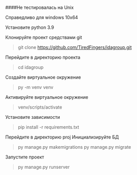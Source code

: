 ####Не тестировалась на Unix

Справедливо для windows 10x64


Установите python 3.9


Клонируйте проект средствами git

> git clone https://github.com/TiredFingers/idagroup.git


Перейдите в директорию проекта

> cd idagroup


Создайте виртуальное окружение

> py -m venv venv

Активируйте виртуальное окружение

> venv/scripts/activate


Установите зависимости

> pip install -r requirements.txt


Перейдите в директорию proj
Инициализируйте БД

> py manage.py makemigrations
> py manage.py migrate

Запустите проект
> py manage.py runserver


